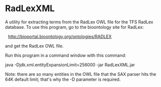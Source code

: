 # RadLexXML
A utility for extracting terms from the RadLex OWL file for the TFS RadLex database.
To use this program, go to the bioontology site for RadLex:
<p style="margin-left:10">
<a href="http://bioportal.bioontology.org/ontologies/RADLEX">http://bioportal.bioontology.org/ontologies/RADLEX</a>
<p>and get the RadLex OWL file.
<p>Run this program in a command window with this command:
<p>java -Djdk.xml.entityExpansionLimit=256000 -jar RadLexXML.jar
<p>Note: there are so many entities in the OWL file that the SAX parser hits the 64K default limit; that's why the -D parameter is required.
